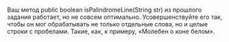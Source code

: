 Ваш метод public boolean isPalindromeLine(String str) из прошлого задания работает, но не совсем оптимально. Усовершенствуйте его так, чтобы он мог обрабатывать не только отдельные слова, но и целые строки с пробелами. Такие, как, к примеру, «Молебен о коне белом».